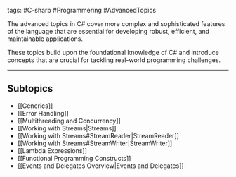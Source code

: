 tags: #C-sharp #Programmering #AdvancedTopics

The advanced topics in C# cover more complex and sophisticated features of the language that are essential for developing robust, efficient, and maintainable applications. 

These topics build upon the foundational knowledge of C# and introduce concepts that are crucial for tackling real-world programming challenges.

---

## Subtopics 
- [[Generics]] 
- [[Error Handling]] 
- [[Multithreading and Concurrency]] 
- [[Working with Streams|Streams]]
- [[Working with Streams#StreamReader|StreamReader]]
- [[Working with Streams#StreamWriter|StreamWriter]] 
- [[Lambda Expressions]]
- [[Functional Programming Constructs]]
- [[Events and Delegates Overview|Events and Delegates]]
